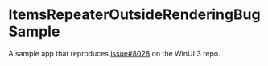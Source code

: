 # ItemsRepeaterOutsideRenderingBugSample
A sample app that reproduces [issue#8028](https://github.com/microsoft/microsoft-ui-xaml/issues/8028) on the WinUI 3 repo.
